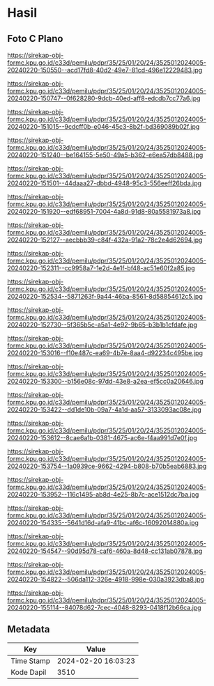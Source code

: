 # Hasil

## Foto C Plano

https://sirekap-obj-formc.kpu.go.id/c33d/pemilu/pdpr/35/25/01/20/24/3525012024005-20240220-150550--acd17fd8-40d2-49e7-81cd-496e12229483.jpg

https://sirekap-obj-formc.kpu.go.id/c33d/pemilu/pdpr/35/25/01/20/24/3525012024005-20240220-150747--0f628280-9dcb-40ed-aff8-edcdb7cc77a6.jpg

https://sirekap-obj-formc.kpu.go.id/c33d/pemilu/pdpr/35/25/01/20/24/3525012024005-20240220-151015--9cdcff0b-e046-45c3-8b2f-bd369089b02f.jpg

https://sirekap-obj-formc.kpu.go.id/c33d/pemilu/pdpr/35/25/01/20/24/3525012024005-20240220-151240--be164155-5e50-49a5-b362-e6ea57db8488.jpg

https://sirekap-obj-formc.kpu.go.id/c33d/pemilu/pdpr/35/25/01/20/24/3525012024005-20240220-151501--44daaa27-dbbd-4948-95c3-556eeff26bda.jpg

https://sirekap-obj-formc.kpu.go.id/c33d/pemilu/pdpr/35/25/01/20/24/3525012024005-20240220-151920--edf68951-7004-4a8d-91d8-80a5581973a8.jpg

https://sirekap-obj-formc.kpu.go.id/c33d/pemilu/pdpr/35/25/01/20/24/3525012024005-20240220-152127--aecbbb39-c84f-432a-91a2-78c2e4d62694.jpg

https://sirekap-obj-formc.kpu.go.id/c33d/pemilu/pdpr/35/25/01/20/24/3525012024005-20240220-152311--cc9958a7-1e2d-4e1f-bf48-ac51e60f2a85.jpg

https://sirekap-obj-formc.kpu.go.id/c33d/pemilu/pdpr/35/25/01/20/24/3525012024005-20240220-152534--5871263f-9a44-46ba-8561-8d58854612c5.jpg

https://sirekap-obj-formc.kpu.go.id/c33d/pemilu/pdpr/35/25/01/20/24/3525012024005-20240220-152730--5f365b5c-a5a1-4e92-9b65-b3b1b1cfdafe.jpg

https://sirekap-obj-formc.kpu.go.id/c33d/pemilu/pdpr/35/25/01/20/24/3525012024005-20240220-153016--f10e487c-ea69-4b7e-8aa4-d92234c495be.jpg

https://sirekap-obj-formc.kpu.go.id/c33d/pemilu/pdpr/35/25/01/20/24/3525012024005-20240220-153300--b156e08c-97dd-43e8-a2ea-ef5cc0a20646.jpg

https://sirekap-obj-formc.kpu.go.id/c33d/pemilu/pdpr/35/25/01/20/24/3525012024005-20240220-153422--dd1de10b-09a7-4a1d-aa57-3133093ac08e.jpg

https://sirekap-obj-formc.kpu.go.id/c33d/pemilu/pdpr/35/25/01/20/24/3525012024005-20240220-153612--8cae6a1b-0381-4675-ac6e-f4aa991d7e0f.jpg

https://sirekap-obj-formc.kpu.go.id/c33d/pemilu/pdpr/35/25/01/20/24/3525012024005-20240220-153754--1a0939ce-9662-4294-b808-b70b5eab6883.jpg

https://sirekap-obj-formc.kpu.go.id/c33d/pemilu/pdpr/35/25/01/20/24/3525012024005-20240220-153952--116c1495-ab8d-4e25-8b7c-ace1512dc7ba.jpg

https://sirekap-obj-formc.kpu.go.id/c33d/pemilu/pdpr/35/25/01/20/24/3525012024005-20240220-154335--5641d16d-afa9-41bc-af6c-16092014880a.jpg

https://sirekap-obj-formc.kpu.go.id/c33d/pemilu/pdpr/35/25/01/20/24/3525012024005-20240220-154547--90d95d78-caf6-460a-8d48-cc131ab07878.jpg

https://sirekap-obj-formc.kpu.go.id/c33d/pemilu/pdpr/35/25/01/20/24/3525012024005-20240220-154822--506da112-326e-4918-998e-030a3923dba8.jpg

https://sirekap-obj-formc.kpu.go.id/c33d/pemilu/pdpr/35/25/01/20/24/3525012024005-20240220-155114--84078d62-7cec-4048-8293-0418f12b66ca.jpg


## Metadata

| Key        | Value               |
| ---------- | ------------------- |
| Time Stamp | 2024-02-20 16:03:23 |
| Kode Dapil | 3510                |



